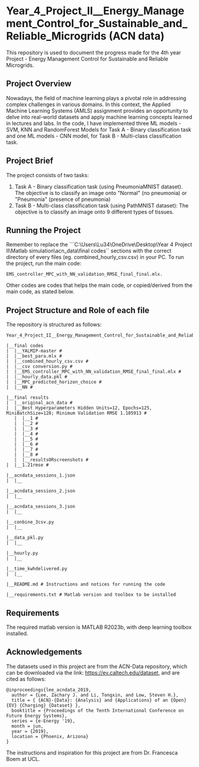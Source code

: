 # Year_4_Project_II__Energy_Management_Control_for_Sustainable_and_Reliable_Microgrids (ACN data)
This repository is used to document the progress made for the 4th year Project - Energy Management Control for Sustainable and Reliable Microgrids.

## Project Overview
Nowadays, the field of machine learning plays a pivotal role in addressing complex challenges in various domains. In this context, the Applied Machine Learning Systems (AMLS) assignment provides an opportunity to delve into real-world datasets and apply machine learning concepts learned in lectures and labs. In the code, I have implemented three ML models - SVM, KNN and RandomForest Models for Task A - Binary classification task and one ML models - CNN model, for Task B - Multi-class classification task. 

## Project Brief
The project consists of two tasks:
1. Task A - Binary classification task (using PneumoniaMNIST dataset). The objective is to classify an image onto "Normal" (no pneumonia) or "Pneumonia" (presence of pneumonia)
2. Task B - Multi-class classification task (using PathMNIST dataset): The objective is to classify an image onto 9 different types of tissues.


## Running the Project
Remember to replace the ```C:\Users\Lu34\OneDrive\Desktop\Year 4 Project II\Matlab simulation\acn_data\final codes\`` sections with the correct directory of every files (eg. combined_hourly_csv.csv) in your PC.
To run the project, run the main code:
```
EMS_controller_MPC_with_NN_validation_RMSE_final_final.mlx.
```
Other codes are codes that helps the main code, or copied/derived from the main code, as stated below. 

## Project Structure and Role of each file
The repository is structured as follows:

```
Year_4_Project_II__Energy_Management_Control_for_Sustainable_and_Reliable_Microgrids

|__final codes
|  |__YALMIP-master #
|  |__best_para.mlx #
|  |__combined_hourly_csv.csv #
|  |__csv conversion.py #
|  |__EMS_controller_MPC_with_NN_validation_RMSE_final_final.mlx #
|  |__hourly_data.pkl #
|  |__MPC_predicted_horizon_choice #
|  |__NN #

|__final results
|  |__original_acn_data #
|  |__Best Hyperparameters Hidden Units=12, Epochs=125, MiniBatchSize=128; Minimum Validation RMSE 1.105913 #
   |  |__1 #
   |  |__2 #
   |  |__3 #
   |  |__4 #
   |  |__5 #
   |  |__6 #
   |  |__7 #
   |  |__8 #
   |  |__resultsORscreenshots #
|  |__1.21rmse #

|__acndata_sessions_1.json
|  |__

|__acndata_sessions_2.json
|  |__

|__acndata_sessions_3.json
|  |__

|__conbine_3csv.py
|  |__

|__data_pkl.py
|  |__

|__hourly.py
|  |__

|__time_kwhdelivered.py
|  |__

|__README.md # Instructions and notices for running the code

|__requirements.txt # Matlab version and toolbox to be installed 

```

## Requirements
The required matlab version is MATLAB R2023b, with deep learning toolbox installed.

## Acknowledgements
The datasets used in this project are from the ACN-Data repository, which can be downloaded via the link: https://ev.caltech.edu/dataset, and are cited as follows:
```
@inproceedings{lee_acndata_2019,
  author = {Lee, Zachary J. and Li, Tongxin, and Low, Steven H.},
  title = { {ACN}-{Data}: {Analysis} and {Applications} of an {Open} {EV} {Charging} {Dataset} },
  booktitle = {Proceedings of the Tenth International Conference on Future Energy Systems},
  series = {e-Energy '19},
  month = jun,
  year = {2019},
  location = {Phoenix, Arizona}
}
```
The instructions and inspiration for this project are from Dr. Francesca Boem at UCL.
